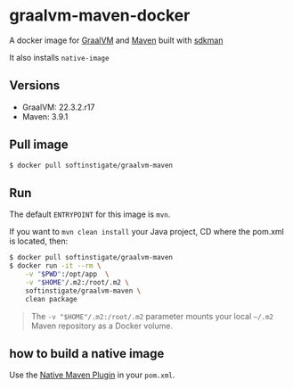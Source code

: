# graalvm-maven-docker

A docker image for [GraalVM](https://graalvm.org) and [Maven](https://maven.apache.org) built with [sdkman](https://sdkman.io)

It also installs `native-image`

## Versions ##

- GraalVM: 22.3.2.r17
- Maven: 3.9.1

## Pull image

```bash
$ docker pull softinstigate/graalvm-maven
```

## Run ##

The default `ENTRYPOINT` for this image is `mvn`.

If you want to `mvn clean install` your Java project, CD where the pom.xml is located, then:

```bash
$ docker pull softinstigate/graalvm-maven
$ docker run -it --rm \
    -v "$PWD":/opt/app  \
    -v "$HOME"/.m2:/root/.m2 \
    softinstigate/graalvm-maven \
    clean package
```

> The `-v "$HOME"/.m2:/root/.m2` parameter mounts your local `~/.m2` Maven repository as a Docker volume.

## how to build a native image

Use the [Native Maven Plugin](https://graalvm.github.io/native-build-tools/latest/maven-plugin.html/) in your `pom.xml`.
